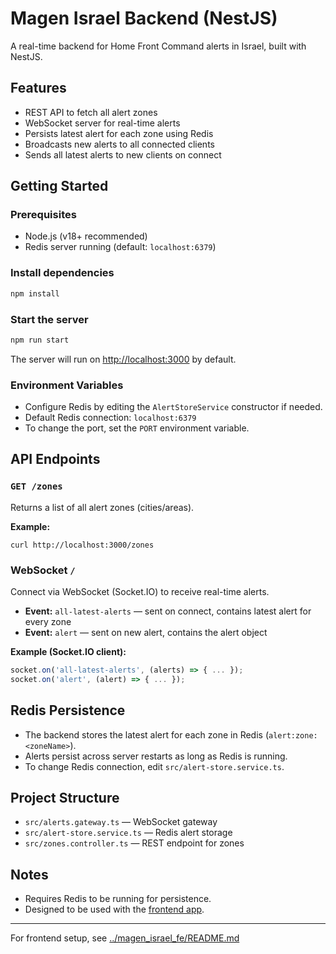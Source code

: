 # Magen Israel Backend (NestJS)

A real-time backend for Home Front Command alerts in Israel, built with NestJS.

## Features
- REST API to fetch all alert zones
- WebSocket server for real-time alerts
- Persists latest alert for each zone using Redis
- Broadcasts new alerts to all connected clients
- Sends all latest alerts to new clients on connect

## Getting Started

### Prerequisites
- Node.js (v18+ recommended)
- Redis server running (default: `localhost:6379`)

### Install dependencies
```bash
npm install
```

### Start the server
```bash
npm run start
```

The server will run on [http://localhost:3000](http://localhost:3000) by default.

### Environment Variables
- Configure Redis by editing the `AlertStoreService` constructor if needed.
- Default Redis connection: `localhost:6379`
- To change the port, set the `PORT` environment variable.

## API Endpoints

### `GET /zones`
Returns a list of all alert zones (cities/areas).

**Example:**
```
curl http://localhost:3000/zones
```

### WebSocket `/`
Connect via WebSocket (Socket.IO) to receive real-time alerts.

- **Event:** `all-latest-alerts` — sent on connect, contains latest alert for every zone
- **Event:** `alert` — sent on new alert, contains the alert object

**Example (Socket.IO client):**
```js
socket.on('all-latest-alerts', (alerts) => { ... });
socket.on('alert', (alert) => { ... });
```

## Redis Persistence
- The backend stores the latest alert for each zone in Redis (`alert:zone:<zoneName>`).
- Alerts persist across server restarts as long as Redis is running.
- To change Redis connection, edit `src/alert-store.service.ts`.

## Project Structure
- `src/alerts.gateway.ts` — WebSocket gateway
- `src/alert-store.service.ts` — Redis alert storage
- `src/zones.controller.ts` — REST endpoint for zones

## Notes
- Requires Redis to be running for persistence.
- Designed to be used with the [frontend app](https:///github.com/adi6409/magen_israel_fe).

---

For frontend setup, see [../magen_israel_fe/README.md](https:///github.com/adi6409/magen_israel_fe)
